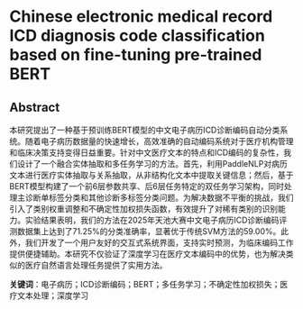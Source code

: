 # Chinese electronic medical record ICD diagnosis code classification based on fine-tuning pre-trained BERT

## Abstract
本研究提出了一种基于预训练BERT模型的中文电子病历ICD诊断编码自动分类系统。随着电子病历数据量的快速增长，高效准确的自动编码系统对于医疗机构管理和临床决策支持变得日益重要。针对中文医疗文本的特点和ICD编码的复杂性，我们设计了一个融合实体抽取和多任务学习的方法。首先，利用PaddleNLP对病历文本进行医疗实体抽取与关系抽取，从非结构化文本中提取关键信息；然后，基于BERT模型构建了一个前6层参数共享、后6层任务特定的双任务学习架构，同时处理主诊断单标签分类和其他诊断多标签分类问题。为解决数据不平衡的挑战，我们引入了类别权重调整和不确定性加权损失函数，有效提升了对稀有类别的识别能力。实验结果表明，我们的方法在2025年天池大赛中文电子病历ICD诊断编码评测数据集上达到了71.25%的分类准确率，显著优于传统SVM方法的59.00%。此外，我们开发了一个用户友好的交互式系统界面，支持实时预测，为临床编码工作提供便捷辅助。本研究不仅验证了深度学习在医疗文本编码中的优势，也为解决类似的医疗自然语言处理任务提供了实用方法。

**关键词**：电子病历；ICD诊断编码；BERT；多任务学习；不确定性加权损失；医疗文本处理；深度学习